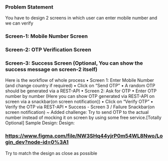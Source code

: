 ### Problem Statement

You have to design 2 screens in which user can enter mobile number and we can verify

### Screen-1: Mobile Number Screen

### Screen-2: OTP Verification Screen

### Screen-3: Success Screen (Optional, You can show the success message on screen-2 itself)

Here is the workflow of whole process
• Screen 1: Enter Mobile Number (and change country if required)
• Click on “Send OTP”
• A random OTP should be generated via a REST-API
• Screen 2: Ask for OTP
• Enter OTP number by number (Here you can show OTP generated via REST-API on screen via a
snackbar(on screen notification))
• Click on “Verify OTP”
• Verify the OTP via REST-API
• Success - Screen 3 / Failure Snackbar(on screen notification)
~ Added challenge: Try to send OTP to the actual number instead of mocking it on screen by using
some free service.[Totally Optional]
Sample Design:
Design:

### https://www.figma.com/file/NW3SHq44yjrP0m54WL8Nwo/Login_dev?node-id=0%3A1

Try to match the design as close as possible
